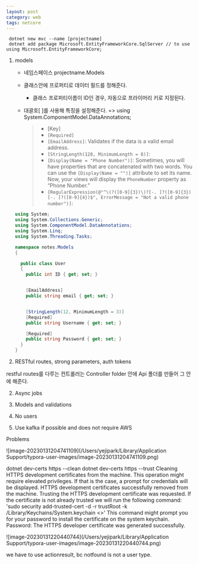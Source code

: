 ```yaml
---
layout: post
category: web
tags: netcore
---
```


 ```
  dotnet new mvc --name [projectname]
  dotnet add package Microsoft.EntityFrameworkCore.SqlServer // to use using Microsoft.EntityFrameworkCore;
 ```

1. models

   - 네임스페이스 projectname.Models

   - 클래스안에 프로퍼티로 데이터 필드를 정해준다. 

     - 클래스 프로퍼티이름이 ID인 경우, 자동으로 프라이머리 키로 지정된다. 

   - 대괄호[ ]를 사용해 특징을 설정해준다.  => using System.ComponentModel.DataAnnotations;

     >-  [Key]
     >- `[Required]`
     >- `[EmailAddress]`: Validates if the data is a valid email address.
     >- `[StringLength(128, MinimumLength = 8)]`: 
     >- `[Display(Name = "Phone Number")]`: Sometimes, you will have properties that are concatenated with two words. You can use the `[Display(Name = "")]` attribute to set its name. Now, your views will display the `PhoneNumber` property as “Phone Number.”
     >- `[RegularExpression(@"^\(?([0-9]{3})\)?[-. ]?([0-9]{3})[-. ]?([0-9]{4})$", ErrorMessage = "Not a valid phone number")]`:

   ```c#
   using System;
   using System.Collections.Generic;
   using System.ComponentModel.DataAnnotations;
   using System.Linq;
   using System.Threading.Tasks;
   
   namespace notes.Models
   {
   
     public class User
     {
       public int ID { get; set; }
   
   
       [EmailAddress]
       public string email { get; set; }
   
   
       [StringLength(12, MinimumLength = 3)]
       [Required]
       public string Username { get; set; }
   
       [Required]
       public string Password { get; set; }
     }
   }
   ```

   

2. RESTful routes, strong parameters, auth tokens   

restful routes를 다루는 컨트롤러는 Controller folder 안에  Api 폴더를 만들어 그 안에 해준다. 

2. Async jobs   

3. Models and validations   

4. No users  

5. Use kafka if possible and does not require AWS





Problems

![image-20230131204741109](/Users/yejipark/Library/Application Support/typora-user-images/image-20230131204741109.png)

dotnet dev-certs https --clean
dotnet dev-certs https --trust
Cleaning HTTPS development certificates from the machine. This operation might require elevated privileges. If that is the case, a prompt for credentials will be displayed.
HTTPS development certificates successfully removed from the machine.
Trusting the HTTPS development certificate was requested. If the certificate is not already trusted we will run the following command:
'sudo security add-trusted-cert -d -r trustRoot -k /Library/Keychains/System.keychain <<certificate>>'
This command might prompt you for your password to install the certificate on the system keychain.
Password:
The HTTPS developer certificate was generated successfully.



![image-20230131220440744](/Users/yejipark/Library/Application Support/typora-user-images/image-20230131220440744.png)

we have to use actionresult, bc notfound is not a user type.

